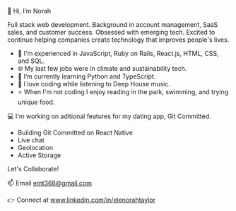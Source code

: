 👋  Hi, I’m Norah

Full stack web development. Background in account management, SaaS sales, and customer success. Obsessed with emerging tech. Excited to continue helping companies create technology that improves people's lives. 

- 👀 I'm experienced in JavaScript, Ruby on Rails, React.js, HTML, CSS, and SQL.
- 🌐 My last few jobs were in climate and sustainability tech. 
- 🌱 I’m currently learning Python and TypeScript. 
- 🎵 I love coding while listening to Deep House music.
- ⭐ When I'm not coding I enjoy reading in the park, swimming, and trying unique food. 

💻  I'm working on aditional features for my dating app, Git Committed.
- Building Git Committed on React Native
- Live chat  
- Geolocation 
- Active Storage 

Let's Collaborate!

📫  Email emt368@gmail.com

👉  Connect at www.linkedin.com/in/elenorahtaylor



